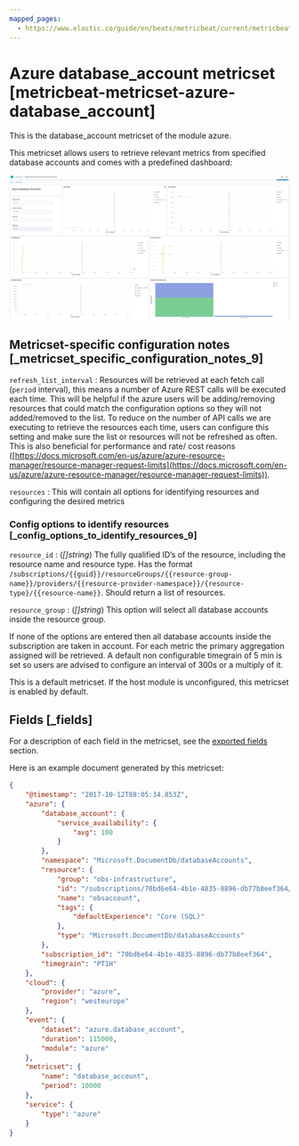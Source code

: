 ```yaml
---
mapped_pages:
  - https://www.elastic.co/guide/en/beats/metricbeat/current/metricbeat-metricset-azure-database_account.html
---
```


<!-- This file is generated! See scripts/mage/docs_collector.go -->

# Azure database_account metricset [metricbeat-metricset-azure-database_account]

This is the database_account metricset of the module azure.

This metricset allows users to retrieve relevant metrics from specified database accounts and comes with a predefined dashboard:

![metricbeat azure database account overview](images/metricbeat-azure-database-account-overview.png)


## Metricset-specific configuration notes [_metricset_specific_configuration_notes_9]

`refresh_list_interval`
:   Resources will be retrieved at each fetch call (`period` interval), this means a number of Azure REST calls will be executed each time. This will be helpful if the azure users will be adding/removing resources that could match the configuration options so they will not added/removed to the list. To reduce on the number of API calls we are executing to retrieve the resources each time, users can configure this setting and make sure the list or resources will not be refreshed as often. This is also beneficial for performance and rate/ cost reasons ([https://docs.microsoft.com/en-us/azure/azure-resource-manager/resource-manager-request-limits](https://docs.microsoft.com/en-us/azure/azure-resource-manager/resource-manager-request-limits)).

`resources`
:   This will contain all options for identifying resources and configuring the desired metrics


### Config options to identify resources [_config_options_to_identify_resources_9]

`resource_id`
:   (*[]string*) The fully qualified ID’s of the resource, including the resource name and resource type. Has the format `/subscriptions/{{guid}}/resourceGroups/{{resource-group-name}}/providers/{{resource-provider-namespace}}/{resource-type}/{{resource-name}}`. Should return a list of resources.

`resource_group`
:   (*[]string*) This option will select all database accounts inside the resource group.

If none of the options are entered then all database accounts inside the subscription are taken in account. For each metric the primary aggregation assigned will be retrieved. A default non configurable timegrain of 5 min is set so users are advised to configure an interval of 300s or  a multiply of it.

This is a default metricset. If the host module is unconfigured, this metricset is enabled by default.

## Fields [_fields]

For a description of each field in the metricset, see the [exported fields](/reference/metricbeat/exported-fields-azure.md) section.

Here is an example document generated by this metricset:

```json
{
    "@timestamp": "2017-10-12T08:05:34.853Z",
    "azure": {
        "database_account": {
            "service_availability": {
                "avg": 100
            }
        },
        "namespace": "Microsoft.DocumentDb/databaseAccounts",
        "resource": {
            "group": "obs-infrastructure",
            "id": "/subscriptions/70bd6e64-4b1e-4835-8896-db77b8eef364/resourceGroups/obs-infrastructure/providers/Microsoft.DocumentDb/databaseAccounts/obsaccount",
            "name": "obsaccount",
            "tags": {
                "defaultExperience": "Core (SQL)"
            },
            "type": "Microsoft.DocumentDb/databaseAccounts"
        },
        "subscription_id": "70bd6e64-4b1e-4835-8896-db77b8eef364",
        "timegrain": "PT1H"
    },
    "cloud": {
        "provider": "azure",
        "region": "westeurope"
    },
    "event": {
        "dataset": "azure.database_account",
        "duration": 115000,
        "module": "azure"
    },
    "metricset": {
        "name": "database_account",
        "period": 10000
    },
    "service": {
        "type": "azure"
    }
}
```
